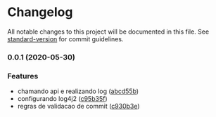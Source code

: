 # Changelog

All notable changes to this project will be documented in this file. See [standard-version](https://github.com/conventional-changelog/standard-version) for commit guidelines.

### 0.0.1 (2020-05-30)


### Features

* chamando api e realizando log ([abcd55b](https://github.com/emerson-matos/aceleradev-java/commit/abcd55bb1a0721429ceacae25d08870bdf5ce6b4))
* configurando log4j2 ([c95b35f](https://github.com/emerson-matos/aceleradev-java/commit/c95b35fdaf9383d3e701ef1892d468fa0fe00bdc))
* regras de validacao de commit ([c930b3e](https://github.com/emerson-matos/aceleradev-java/commit/c930b3e16a826da035f9c9e49340dfef41d5c298))
